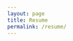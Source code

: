 ```yaml
---
layout: page
title: Resume
permalink: /resume/
---
```


<object data="Coburn_CV.pdf" width="1000" height="1000" type='application/pdf'/>

